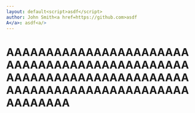 ```yaml
---
layout: default<script>asdf</script>
author: John Smith<a href=https://github.com>asdf
A</a>: asdf<a/>
---
```



# AAAAAAAAAAAAAAAAAAAAAAAAAAAAAAAAAAAAAAAAAAAAAAAAAAAAAAAAAAAAAAAAAAAAAAAAAAAAAAAAAAAAAAAAAAAAAAAAAAAA
